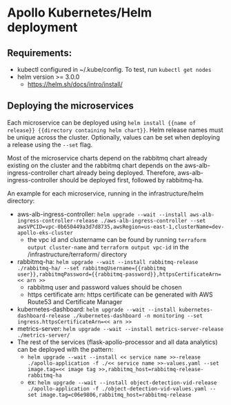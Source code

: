 # Apollo Kubernetes/Helm deployment

## Requirements:
- kubectl configured in ~/.kube/config. To test, run `kubectl get nodes`
- helm version >= 3.0.0
  - https://helm.sh/docs/intro/install/

## Deploying the microservices
Each microservice can be deployed using `helm install {{name of release}} {{directory containing helm chart}}`. Helm release names must be unique across the cluster. Optionally, values can be set when deploying a release using the `--set` flag.

Most of the microservice charts depend on the rabbitmq chart already existing on the cluster and the rabbitmq chart depends on the aws-alb-ingress-controller chart already being deployed. Therefore, aws-alb-ingress-controller should be deployed first, followed by rabbitmq-ha.


An example for each microservice, running in the infrastructure/helm directory:
- aws-alb-ingress-controller: `helm upgrade --wait --install aws-alb-ingress-controller-release ./aws-alb-ingress-controller --set awsVPCID=vpc-0b650449a3d7d8735,awsRegion=us-east-1,clusterName=dev-apollo-eks-cluster`
  - the vpc id and clustername can be found by running `terraform output cluster-name` and `terraform output vpc-id` in the /infrastructure/terraform/ directory
- rabbitmq-ha: `helm upgrade --wait --install rabbitmq-release ./rabbitmq-ha/ --set rabbitmqUsername={{rabbitmq user}},rabbitmqPassword={{rabbitmq-password}},httpsCertificateArn=<< arn >>`
  - rabbitmq user and password values should be chosen
  - https certificate arn: https certificate can be generated with AWS Route53 and Certificate Manager
- kubernetes-dashboard: `helm upgrade --wait --install kubernetes-dashboard-release ./kubernetes-dashboard -n monitoring --set ingress.httpsCertificateArn=<< arn >>`
- metrics-server: `helm upgrade --wait --install metrics-server-release ./metrics-server/`
- The rest of the services (flask-apollo-processor and all data analytics) can be deployed with the pattern: 
  - `helm upgrade --wait --install << service name >>-release ./apollo-application -f ./<< service name >>-values.yaml --set image.tag=<< image tag >>,rabbitmq_host=rabbitmq-release-rabbitmq-ha`
  - ex: `helm upgrade --wait --install object-detection-vid-release ./apollo-application -f ./object-detection-vid-values.yaml --set image.tag=c06e9806,rabbitmq_host=rabbitmq-release`